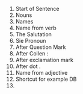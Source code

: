 1. Start of Sentence
2. Nouns
3. Names
4. Name from verb
5. The Salutation
6. Sie Pronoun
7.  After Question Mark
8. After Collen :
9. After exclamation mark
10. After dot .
11. Name from adjective
12. Shortcut for example DB 
13. 